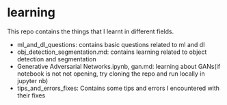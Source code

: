 # learning
This repo contains the things that I learnt in different fields.

* ml_and_dl_questions: contains basic questions related to ml and dl
* obj_detection_segmentation.md: contains learning related to object 
detection and segmentation
* Generative Adversarial Networks.ipynb, gan.md: learning about GANs(if 
notebook is not not opening, try cloning the repo and run locally in 
jupyter nb)
* tips_and_errors_fixes: Contains some tips and errors I encountered with 
their fixes

